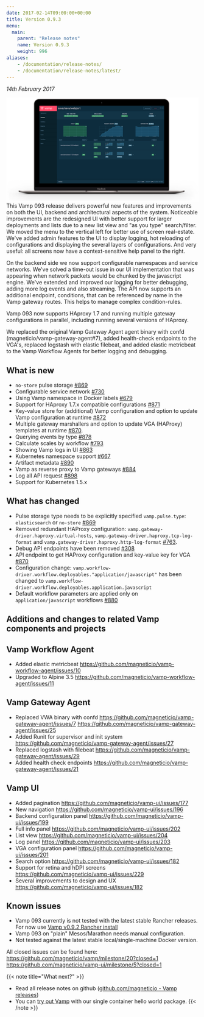 ```yaml
---
date: 2017-02-14T09:00:00+00:00
title: Version 0.9.3
menu:
  main:
    parent: "Release notes"
    name: Version 0.9.3
    weight: 996
aliases:
    - /documentation/release-notes/
    - /documentation/release-notes/latest/
---
```


_14th February 2017_

![](/images/screens/v093/VAMP-dark-laptop-v093-hero.png)
This Vamp 093 release delivers powerful new features and improvements on both the UI, backend and architectural aspects of the system. Noticeable improvements are the redesigned UI with better support for larger deployments and lists due to a new list view and "as you type" search/filter. We moved the menu to the vertical left for better use of screen real-estate. We've added admin features to the UI to display logging, hot reloading of configurations and displaying the several layers of configurations. And very useful: all screens now have a context-sensitive help panel to the right.

On the backend side we now support configurable namespaces and service networks. We've solved a time-out issue in our UI implementation that was appearing when network packets would be chunked by the javascript engine. We've extended and improved our logging for better debugging, adding more log events and also streaming. The API now supports an additional endpoint, conditions, that can be referenced by name in the Vamp gateway routes. This helps to manage complex condition-rules.

Vamp 093 now supports HAproxy 1.7 and running multiple gateway configurations in parallel, including running several versions of HAproxy.

We replaced the original Vamp Gateway Agent agent binary with confd (magneticio/vamp-gateway-agent#7), added health-check endpoints to the VGA's, replaced logstash with elastic filebeat, and added elastic metricbeat to the Vamp Workflow Agents for better logging and debugging.

## What is new
* `no-store` pulse storage [#869](https://github.com/magneticio/vamp/issues/869)
* Configurable service network [#730](https://github.com/magneticio/vamp/issues/730)
* Using Vamp namespace in Docker labels [#679](https://github.com/magneticio/vamp/issues/679)
* Support for HAproxy 1.7.x compatible configurations [#871](https://github.com/magneticio/vamp/issues/871)
* Key-value store for (additional) Vamp configuration and option to update Vamp configuration at runtime [#872](https://github.com/magneticio/vamp/issues/872)
* Multiple gateway marshallers and option to update VGA (HAProxy) templates at runtime [#870](https://github.com/magneticio/vamp/issues/870).
* Querying events by type [#878](https://github.com/magneticio/vamp/issues/878)
* Calculate scales by workflow [#793](https://github.com/magneticio/vamp/issues/793)
* Showing Vamp logs in UI [#863](https://github.com/magneticio/vamp/issues/863)
* Kubernetes namespace support [#667](https://github.com/magneticio/vamp/issues/667)
* Artifact metadata [#890](https://github.com/magneticio/vamp/issues/890)
* Vamp as reverse proxy to Vamp gateways [#884](https://github.com/magneticio/vamp/issues/884)
* Log all API request [#898](https://github.com/magneticio/vamp/issues/898)
* Support for Kubernetes 1.5.x

## What has changed
* Pulse storage type needs to be explicitly specified `vamp.pulse.type`: `elasticsearch` or `no-store` [#869](https://github.com/magneticio/vamp/issues/869)
* Removed redundant HAProxy configuration: `vamp.gateway-driver.haproxy.virtual-hosts`, `vamp.gateway-driver.haproxy.tcp-log-format` and `vamp.gateway-driver.haproxy.http-log-format` [#763](https://github.com/magneticio/vamp/issues/763).
* Debug API endpoints have been removed [#308](https://github.com/magneticio/vamp/issues/308)
* API endpoint to get HAProxy configuration and key-value key for VGA [#870](https://github.com/magneticio/vamp/issues/870)
* Configuration change: `vamp.workflow-driver.workflow.deployables."application/javascript"` has been changed to `vamp.workflow-driver.workflow.deployables.application.javascript`
* Default workflow parameters are applied only on `application/javascript` workflows [#880](https://github.com/magneticio/vamp/issues/880)

## Additions and changes to related Vamp components and projects
## Vamp Workflow Agent

* Added elastic metricbeat https://github.com/magneticio/vamp-workflow-agent/issues/10
* Upgraded to Alpine 3.5 https://github.com/magneticio/vamp-workflow-agent/issues/11

## Vamp Gateway Agent
* Replaced VWA binary with confd https://github.com/magneticio/vamp-gateway-agent/issues/7 https://github.com/magneticio/vamp-gateway-agent/issues/25
* Added Runit for supervisor and init system https://github.com/magneticio/vamp-gateway-agent/issues/27
* Replaced logstash with filebeat https://github.com/magneticio/vamp-gateway-agent/issues/29
* Added health check endpoints https://github.com/magneticio/vamp-gateway-agent/issues/21

## Vamp UI
* Added pagination https://github.com/magneticio/vamp-ui/issues/177
* New navigation https://github.com/magneticio/vamp-ui/issues/196
* Backend configuration panel https://github.com/magneticio/vamp-ui/issues/199
* Full info panel https://github.com/magneticio/vamp-ui/issues/202
* List view https://github.com/magneticio/vamp-ui/issues/204
* Log panel https://github.com/magneticio/vamp-ui/issues/203
* VGA configuration panel https://github.com/magneticio/vamp-ui/issues/201
* Search option https://github.com/magneticio/vamp-ui/issues/182
* Support for retina and hDPI screens https://github.com/magneticio/vamp-ui/issues/229
* Several improvements to design and UX https://github.com/magneticio/vamp-ui/issues/182

## Known issues
* Vamp 093 currently is not tested with the latest stable Rancher releases. For now use [Vamp v0.9.2 Rancher install](/documentation/installation/v0.9.2/rancher/)
* Vamp 093 on "plain" Mesos/Marathon needs manual configuration.
* Not tested against the latest stable local/single-machine Docker version.

All closed issues can be found here:
https://github.com/magneticio/vamp/milestone/20?closed=1
https://github.com/magneticio/vamp-ui/milestone/5?closed=1

{{< note title="What next?" >}}
* Read all release notes on github ([github.com/magneticio - Vamp releases](https://github.com/magneticio/vamp/releases))
* You can [try out Vamp](/documentation/installation/hello-world) with our single container hello world package.
{{< /note >}}
